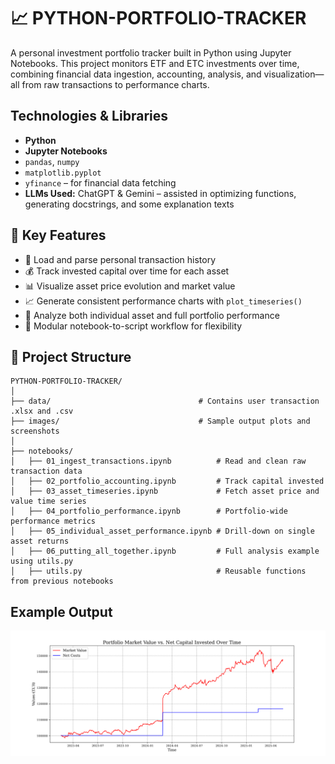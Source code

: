 # 📈 PYTHON-PORTFOLIO-TRACKER

A personal investment portfolio tracker built in Python using Jupyter Notebooks. This project monitors ETF and ETC investments over time, combining financial data ingestion, accounting, analysis, and visualization—all from raw transactions to performance charts.



## Technologies & Libraries

- **Python**
- **Jupyter Notebooks**
- `pandas`, `numpy`
- `matplotlib.pyplot`
- `yfinance` – for financial data fetching
- **LLMs Used:** ChatGPT & Gemini – assisted in optimizing functions, generating docstrings, and some explanation texts



## 🚀 Key Features

- 📄 Load and parse personal transaction history
- 💰 Track invested capital over time for each asset
- 📊 Visualize asset price evolution and market value
- 📈 Generate consistent performance charts with `plot_timeseries()`
- 🧮 Analyze both individual asset and full portfolio performance
- 📂 Modular notebook-to-script workflow for flexibility



## 📁 Project Structure

```text
PYTHON-PORTFOLIO-TRACKER/
│
├── data/                                 # Contains user transaction .xlsx and .csv
├── images/                               # Sample output plots and screenshots
│
├── notebooks/
│   ├── 01_ingest_transactions.ipynb          # Read and clean raw transaction data
│   ├── 02_portfolio_accounting.ipynb         # Track capital invested
│   ├── 03_asset_timeseries.ipynb             # Fetch asset price and value time series
│   ├── 04_portfolio_performance.ipynb        # Portfolio-wide performance metrics
│   ├── 05_individual_asset_performance.ipynb # Drill-down on single asset returns
│   ├── 06_putting_all_together.ipynb         # Full analysis example using utils.py
│   ├── utils.py                              # Reusable functions from previous notebooks
```

## Example Output
![Portfolio Tracker Example](images/pf_value_overtime.png)
